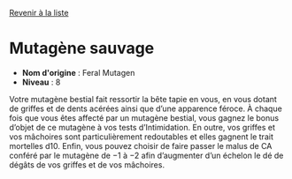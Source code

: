 [Revenir à la liste](list.md)

# Mutagène sauvage

 * **Nom d'origine** : Feral Mutagen
 * **Niveau** : 8


<p>Votre mutagène bestial fait ressortir la bête tapie en vous, en vous dotant de griffes et de dents acérées ainsi que d’une apparence féroce. À chaque fois que vous êtes affecté par un mutagène bestial, vous gagnez le bonus d’objet de ce mutagène à vos tests d’Intimidation. En outre, vos griffes et vos mâchoires sont particulièrement redoutables et elles gagnent le trait mortelles d10. Enfin, vous pouvez choisir de faire passer le malus de CA conféré par le mutagène de −1 à −2 afin d’augmenter d’un échelon le dé de dégâts de vos griffes et de vos mâchoires.</p>